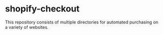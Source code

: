 # shopify-checkout

This repository consists of multiple directories for automated purchasing on a variety of websites.
